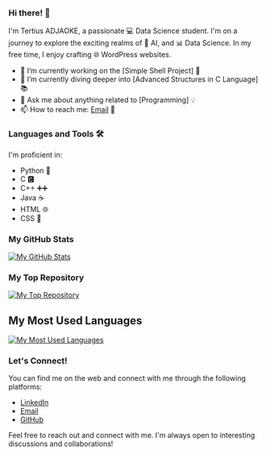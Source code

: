 ### Hi there! 👋

I'm Tertius ADJAOKE, a passionate 💻 Data Science student. I'm on a journey to explore the exciting realms of 🤖 AI, and 📊 Data Science. In my free time, I enjoy crafting 🌐 WordPress websites.

- 🔭 I’m currently working on the [Simple Shell Project] 🚀
- 🌱 I’m currently diving deeper into [Advanced Structures in C Language] 📚
- 💬 Ask me about anything related to [Programming] 💡
- 📫 How to reach me: [Email](mailto:suitret01@gmail.com) 📧
  
### Languages and Tools 🛠️

I'm proficient in:
- Python 🐍
- C 🅲
- C++ ➕➕
- Java ☕
- HTML 🌐
- CSS 🎨

### My GitHub Stats

[![My GitHub Stats](https://github-readme-stats.vercel.app/api?username=Suitret&show_icons=true&theme=merko&hide_rank=false&custom_title=My%20Custom%20Stats%20Card&line_height=30&title_color=2f80ed&text_color=ffffff&icon_color=6aa6f8&bg_color=000000)](https://github.com/Suitret)

### My Top Repository

[![My Top Repository](https://github-readme-stats.vercel.app/api/pin/?username=Suitret&repo=alx-low_level_programming&show_owner=true&theme=merko&custom_title=My%20Top%20Repository&title_color=2f80ed&text_color=ffffff&icon_color=6aa6f8&bg_color=000000)](https://github.com/Suitret/alx-low_level_programming)

## My Most Used Languages

[![My Most Used Languages](https://github-readme-stats.vercel.app/api/top-langs/?username=Suitret&layout=compact&langs_count=6&theme=merko&custom_title=My%20Most%20Used%20Languages&title_color=2f80ed&text_color=ffffff&bg_color=000000)](https://github.com/Suitret)



### Let's Connect!

You can find me on the web and connect with me through the following platforms:

- [LinkedIn](https://www.linkedin.com/in/suitret/)
- [Email](mailto:suitret01@gmail.com)
- [GitHub](https://github.com/Suitret/)

Feel free to reach out and connect with me. I'm always open to interesting discussions and collaborations!
